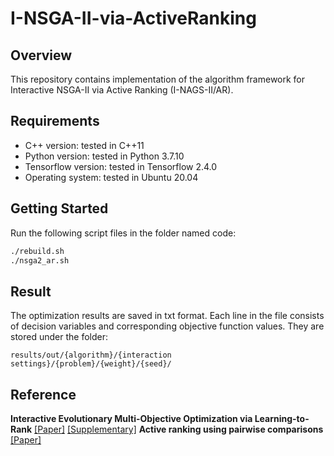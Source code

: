 # I-NSGA-II-via-ActiveRanking

## Overview
This repository contains implementation of the algorithm framework for Interactive NSGA-II  via Active Ranking (I-NAGS-II/AR).

## Requirements
- C++ version: tested in C++11
- Python version: tested in Python 3.7.10
- Tensorflow version: tested in Tensorflow 2.4.0
- Operating system: tested in Ubuntu 20.04

## Getting Started
Run the following script files in the folder named code:

```bash
./rebuild.sh
./nsga2_ar.sh
```

## Result
The optimization results are saved in txt format. Each line in the file consists of decision variables and corresponding objective function values. They are stored under the folder:

```
results/out/{algorithm}/{interaction settings}/{problem}/{weight}/{seed}/
```

## Reference
**Interactive Evolutionary Multi-Objective Optimization via Learning-to-Rank**
[[Paper]](https://www.dropbox.com/s/oljgs6l1vybajc4/main.pdf?dl=0) [[Supplementary]](https://colalab.ai/docs/research/supp/supp_ranknet/)
**Active ranking using pairwise comparisons**
[[Paper]]([https://www.dropbox.com/s/oljgs6l1vybajc4/main.pdf?dl=0](https://proceedings.neurips.cc/paper/2011/file/6c14da109e294d1e8155be8aa4b1ce8e-Paper.pdf))
